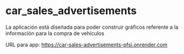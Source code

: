 # car_sales_advertisements

La aplicación está diseñada para poder construir gráficos referente a la información para la compra de vehículos

URL para app:
https://car-sales-advertisements-pfsi.onrender.com
